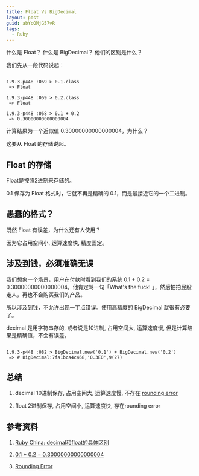 ```yaml
---
title: Float Vs BigDecimal
layout: post
guid: abYcQMjG57vR
tags:
  - Ruby
---
```


什么是 Float？
什么是 BigDecimal？
他们的区别是什么？

我们先从一段代码说起：
<pre><code>
1.9.3-p448 :069 > 0.1.class
 => Float 
 
1.9.3-p448 :069 > 0.2.class
 => Float 

1.9.3-p448 :068 > 0.1 + 0.2
 => 0.30000000000000004 
</code></pre>

计算结果为一个近似值 0.30000000000000004，为什么？

这要从 Float 的存储说起。

## Float 的存储

Float是按照2进制来存储的。

0.1 保存为 Float 格式时，它就不再是精确的 0.1，而是最接近它的一个二进制。

## 愚蠢的格式？

既然 Float 有误差，为什么还有人使用？

因为它占用空间小, 运算速度快, 精度固定。

## 涉及到钱，必须准确无误

我们想象一个场景，用户在付款时看到我们的系统 0.1 + 0.2 = 0.30000000000000004，他肯定骂一句「What's the fuck! 」，然后拍拍屁股走人，再也不会购买我们的产品。

所以涉及到钱，不允许出现一丁点错误。使用高精度的 BigDecimal 就很有必要了。

decimal 是用字符串存的, 或者说是10进制, 占用空间大, 运算速度慢, 但是计算结果是精确值，不会有误差。

<pre><code>
1.9.3-p448 :082 > BigDecimal.new('0.1') + BigDecimal.new('0.2')
 => # BigDecimal:7fa1bca4c468,'0.3E0',9(27)
</code></pre>

## 总结

1. decimal 10进制保存, 占用空间大, 运算速度慢, 不存在 [rounding error](http://floating-point-gui.de/errors/rounding/)

2. float 2进制保存, 占用空间小, 运算速度快, 存在rounding error


## 参考资料

1. [Ruby China: decimal和float的具体区别](http://ruby-china.org/topics/8351)

2. [0.1 + 0.2 = 0.30000000000000004](http://floating-point-gui.de/basic/)

3. [Rounding Error](http://floating-point-gui.de/errors/rounding/)